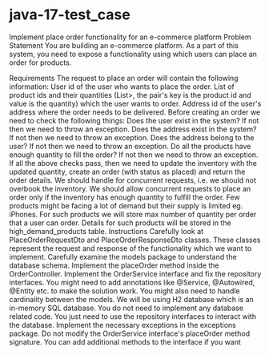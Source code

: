 # java-17-test_case

Implement place order functionality for an e-commerce platform
Problem Statement
You are building an e-commerce platform. As a part of this system, you need to expose a functionality using which users can place an order for products.

Requirements
The request to place an order will contain the following information:
User id of the user who wants to place the order.
List of product ids and their quantities (List>, the pair's key is the product id and value is the quantity) which the user wants to order.
Address id of the user's address where the order needs to be delivered.
Before creating an order we need to check the following things:
Does the user exist in the system? If not then we need to throw an exception.
Does the address exist in the system? If not then we need to throw an exception.
Does the address belong to the user? If not then we need to throw an exception.
Do all the products have enough quantity to fill the order? If not then we need to throw an exception.
If all the above checks pass, then we need to update the inventory with the updated quantity, create an order (with status as placed) and return the order details.
We should handle for concurrent requests, i.e. we should not overbook the inventory. We should allow concurrent requests to place an order only if the inventory has enough quantity to fulfill the order.
Few products might be facing a lot of demand but their supply is limited eg. iPhones. For such products we will store max number of quantity per order that a user can order. Details for such products will be stored in the high_demand_products table.
Instructions
Carefully look at PlaceOrderRequestDto and PlaceOrderResponseDto classes. These classes represent the request and response of the functionality which we want to implement.
Carefully examine the models package to understand the database schema.
Implement the placeOrder method inside the OrderController.
Implement the OrderService interface and fix the repository interfaces.
You might need to add annotations like @Service, @Autowired, @Entity etc. to make the solution work. You might also need to handle cardinality between the models.
We will be using H2 database which is an in-memory SQL database. You do not need to implement any database related code. You just need to use the repository interfaces to interact with the database.
Implement the necessary exceptions in the exceptions package.
Do not modify the OrderService interface's placeOrder method signature. You can add additional methods to the interface if you want
